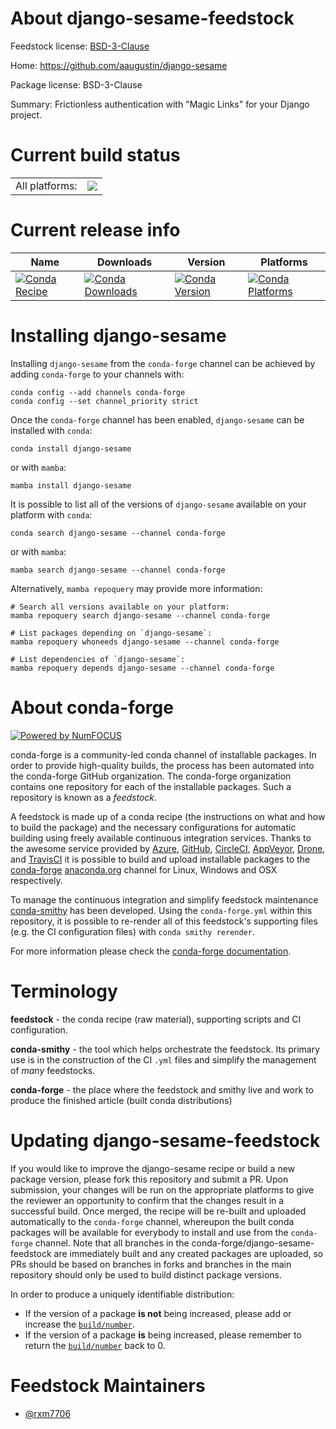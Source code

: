 About django-sesame-feedstock
=============================

Feedstock license: [BSD-3-Clause](https://github.com/conda-forge/django-sesame-feedstock/blob/main/LICENSE.txt)

Home: https://github.com/aaugustin/django-sesame

Package license: BSD-3-Clause

Summary: Frictionless authentication with "Magic Links" for your Django project.

Current build status
====================


<table><tr><td>All platforms:</td>
    <td>
      <a href="https://dev.azure.com/conda-forge/feedstock-builds/_build/latest?definitionId=21051&branchName=main">
        <img src="https://dev.azure.com/conda-forge/feedstock-builds/_apis/build/status/django-sesame-feedstock?branchName=main">
      </a>
    </td>
  </tr>
</table>

Current release info
====================

| Name | Downloads | Version | Platforms |
| --- | --- | --- | --- |
| [![Conda Recipe](https://img.shields.io/badge/recipe-django--sesame-green.svg)](https://anaconda.org/conda-forge/django-sesame) | [![Conda Downloads](https://img.shields.io/conda/dn/conda-forge/django-sesame.svg)](https://anaconda.org/conda-forge/django-sesame) | [![Conda Version](https://img.shields.io/conda/vn/conda-forge/django-sesame.svg)](https://anaconda.org/conda-forge/django-sesame) | [![Conda Platforms](https://img.shields.io/conda/pn/conda-forge/django-sesame.svg)](https://anaconda.org/conda-forge/django-sesame) |

Installing django-sesame
========================

Installing `django-sesame` from the `conda-forge` channel can be achieved by adding `conda-forge` to your channels with:

```
conda config --add channels conda-forge
conda config --set channel_priority strict
```

Once the `conda-forge` channel has been enabled, `django-sesame` can be installed with `conda`:

```
conda install django-sesame
```

or with `mamba`:

```
mamba install django-sesame
```

It is possible to list all of the versions of `django-sesame` available on your platform with `conda`:

```
conda search django-sesame --channel conda-forge
```

or with `mamba`:

```
mamba search django-sesame --channel conda-forge
```

Alternatively, `mamba repoquery` may provide more information:

```
# Search all versions available on your platform:
mamba repoquery search django-sesame --channel conda-forge

# List packages depending on `django-sesame`:
mamba repoquery whoneeds django-sesame --channel conda-forge

# List dependencies of `django-sesame`:
mamba repoquery depends django-sesame --channel conda-forge
```


About conda-forge
=================

[![Powered by
NumFOCUS](https://img.shields.io/badge/powered%20by-NumFOCUS-orange.svg?style=flat&colorA=E1523D&colorB=007D8A)](https://numfocus.org)

conda-forge is a community-led conda channel of installable packages.
In order to provide high-quality builds, the process has been automated into the
conda-forge GitHub organization. The conda-forge organization contains one repository
for each of the installable packages. Such a repository is known as a *feedstock*.

A feedstock is made up of a conda recipe (the instructions on what and how to build
the package) and the necessary configurations for automatic building using freely
available continuous integration services. Thanks to the awesome service provided by
[Azure](https://azure.microsoft.com/en-us/services/devops/), [GitHub](https://github.com/),
[CircleCI](https://circleci.com/), [AppVeyor](https://www.appveyor.com/),
[Drone](https://cloud.drone.io/welcome), and [TravisCI](https://travis-ci.com/)
it is possible to build and upload installable packages to the
[conda-forge](https://anaconda.org/conda-forge) [anaconda.org](https://anaconda.org/)
channel for Linux, Windows and OSX respectively.

To manage the continuous integration and simplify feedstock maintenance
[conda-smithy](https://github.com/conda-forge/conda-smithy) has been developed.
Using the ``conda-forge.yml`` within this repository, it is possible to re-render all of
this feedstock's supporting files (e.g. the CI configuration files) with ``conda smithy rerender``.

For more information please check the [conda-forge documentation](https://conda-forge.org/docs/).

Terminology
===========

**feedstock** - the conda recipe (raw material), supporting scripts and CI configuration.

**conda-smithy** - the tool which helps orchestrate the feedstock.
                   Its primary use is in the construction of the CI ``.yml`` files
                   and simplify the management of *many* feedstocks.

**conda-forge** - the place where the feedstock and smithy live and work to
                  produce the finished article (built conda distributions)


Updating django-sesame-feedstock
================================

If you would like to improve the django-sesame recipe or build a new
package version, please fork this repository and submit a PR. Upon submission,
your changes will be run on the appropriate platforms to give the reviewer an
opportunity to confirm that the changes result in a successful build. Once
merged, the recipe will be re-built and uploaded automatically to the
`conda-forge` channel, whereupon the built conda packages will be available for
everybody to install and use from the `conda-forge` channel.
Note that all branches in the conda-forge/django-sesame-feedstock are
immediately built and any created packages are uploaded, so PRs should be based
on branches in forks and branches in the main repository should only be used to
build distinct package versions.

In order to produce a uniquely identifiable distribution:
 * If the version of a package **is not** being increased, please add or increase
   the [``build/number``](https://docs.conda.io/projects/conda-build/en/latest/resources/define-metadata.html#build-number-and-string).
 * If the version of a package **is** being increased, please remember to return
   the [``build/number``](https://docs.conda.io/projects/conda-build/en/latest/resources/define-metadata.html#build-number-and-string)
   back to 0.

Feedstock Maintainers
=====================

* [@rxm7706](https://github.com/rxm7706/)

